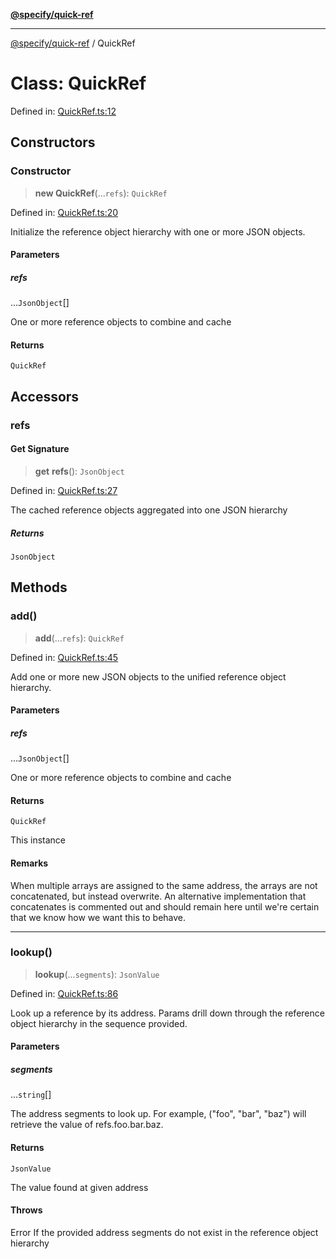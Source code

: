 [**@specify/quick-ref**](../README.md)

***

[@specify/quick-ref](../README.md) / QuickRef

# Class: QuickRef

Defined in: [QuickRef.ts:12](https://github.com/specify-bdd/specify-core/blob/47b04e46253b9c5ba29e870a4c53fb0503a1b0ae/modules/@specify/quick-ref/src/lib/QuickRef.ts#L12)

## Constructors

### Constructor

> **new QuickRef**(...`refs`): `QuickRef`

Defined in: [QuickRef.ts:20](https://github.com/specify-bdd/specify-core/blob/47b04e46253b9c5ba29e870a4c53fb0503a1b0ae/modules/@specify/quick-ref/src/lib/QuickRef.ts#L20)

Initialize the reference object hierarchy with one or more JSON objects.

#### Parameters

##### refs

...`JsonObject`[]

One or more reference objects to combine and cache

#### Returns

`QuickRef`

## Accessors

### refs

#### Get Signature

> **get** **refs**(): `JsonObject`

Defined in: [QuickRef.ts:27](https://github.com/specify-bdd/specify-core/blob/47b04e46253b9c5ba29e870a4c53fb0503a1b0ae/modules/@specify/quick-ref/src/lib/QuickRef.ts#L27)

The cached reference objects aggregated into one JSON hierarchy

##### Returns

`JsonObject`

## Methods

### add()

> **add**(...`refs`): `QuickRef`

Defined in: [QuickRef.ts:45](https://github.com/specify-bdd/specify-core/blob/47b04e46253b9c5ba29e870a4c53fb0503a1b0ae/modules/@specify/quick-ref/src/lib/QuickRef.ts#L45)

Add one or more new JSON objects to the unified reference object
hierarchy.

#### Parameters

##### refs

...`JsonObject`[]

One or more reference objects to combine and cache

#### Returns

`QuickRef`

This instance

#### Remarks

When multiple arrays are assigned to the same address, the arrays are
not concatenated, but instead overwrite.  An alternative implementation
that concatenates is commented out and should remain here until we're
certain that we know how we want this to behave.

***

### lookup()

> **lookup**(...`segments`): `JsonValue`

Defined in: [QuickRef.ts:86](https://github.com/specify-bdd/specify-core/blob/47b04e46253b9c5ba29e870a4c53fb0503a1b0ae/modules/@specify/quick-ref/src/lib/QuickRef.ts#L86)

Look up a reference by its address.  Params drill down through the
reference object hierarchy in the sequence provided.

#### Parameters

##### segments

...`string`[]

The address segments to look up.  For example, ("foo",
                  "bar", "baz") will retrieve the value of
                  refs.foo.bar.baz.

#### Returns

`JsonValue`

The value found at given address

#### Throws

Error
If the provided address segments do not exist in the reference object
hierarchy
